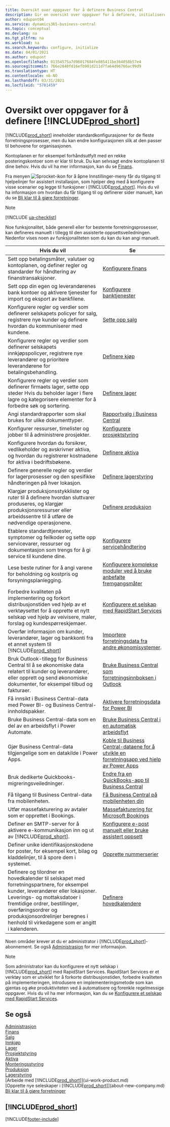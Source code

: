 ```yaml
---
title: Oversikt over oppgaver for å definere Business Central
description: Gir en oversikt over oppgaver for å definere, initialisere og konfigurere Business Central etter behov.
author: edupont04
ms.service: dynamics365-business-central
ms.topic: conceptual
ms.devlang: na
ms.tgt_pltfrm: na
ms.workload: na
ms.search.keywords: configure, initialize
ms.date: 04/01/2021
ms.author: edupont
ms.openlocfilehash: 01354575a7d96017684fe885411be364058b57e4
ms.sourcegitcommit: 766e2840fd16efb901d211d7fa64d96766ac99d9
ms.translationtype: HT
ms.contentlocale: nb-NO
ms.lasthandoff: 03/31/2021
ms.locfileid: "5781459"
---
```

# <a name="overview-of-tasks-to-set-up-prod_short"></a>Oversikt over oppgaver for å definere [!INCLUDE[prod_short](includes/prod_short.md)]

[!INCLUDE[prod_short](includes/prod_short.md)] inneholder standardkonfigurasjoner for de fleste forretningsprosesser, men du kan endre konfigurasjonen slik at den passer til behovene for organisasjonen.  

Kontoplanen er for eksempel forhåndsutfylt med en rekke posteringskontoer som er klar til bruk. Du kan selvsagt endre kontoplanen til dine behov. Hvis du vil ha mer informasjon, kan du se [Finans](finance.md).

Fra menyen ![Sprocket-ikon for å åpne Innstillinger-meny](media/ui-experience/settings_icon_small.png) får du tilgang til hjelpelinjer for assistert installasjon, som hjelper deg med å konfigurere visse scenarier og legge til funksjoner i [!INCLUDE[prod_short](includes/prod_short.md)]. Hvis du vil ha informasjon om hvordan du får tilgang til og definerer sider manuelt, kan du se [Bli klar til å gjøre forretninger](ui-get-ready-business.md).  

> [!NOTE]
> [!INCLUDE [ua-checklist](includes/ua-checklist.md)]

Noe funksjonalitet, både generell eller for bestemte forretningsprosesser, kan defineres manuelt i tillegg til den assisterte oppsettsveiledningen. Nedenfor vises noen av funksjonaliteten som du kan du kan angi manuelt.

| Hvis du vil | Se |
| --- | --- |
| Sett opp betalingsmåter, valutaer og kontoplanen, og definer regler og standarder for håndtering av finanstransaksjoner. |[Konfigurere finans](finance-setup-finance.md) |
| Sett opp din egen og leverandørenes bank kontoer og aktivere tjenester for import og eksport av bankfilene. |[Konfigurere banktjenester](bank-setup-banking.md) |
| Konfigurere regler og verdier som definerer selskapets policyer for salg, registrere nye kunder og definere hvordan du kommuniserer med kundene. |[Sette opp salg](sales-setup-sales.md) |
| Konfigurere regler og verdier som definerer selskapets innkjøpspolicyer, registrere nye leverandører og prioritere leverandørene for betalingsbehandling. |[Definere kjøp](purchasing-setup-purchasing.md) |
| Konfigurere regler og verdier som definerer firmaets lager, sette opp steder Hvis du beholder lager i flere lagre og kategorisere elementer for å forbedre søk og sortering. |[Definere lager](inventory-setup-inventory.md) |
|Angi standardrapporter som skal brukes for ulike dokumenttyper.|[Rapportvalg i Business Central](across-report-selections.md)|
| Konfigurer ressurser, timelister og jobber til å administrere prosjekter. |[Konfigurere prosjektstyring](projects-setup-projects.md) |
| Konfigurere hvordan du forsikrer, vedlikeholder og avskrivner aktiva, og hvordan du registrerer kostnadene for aktiva i bedriftsbøkene. |[Definere aktiva](fa-setup.md) |
|Definere generelle regler og verdier for lagerprosesser og den spesifikke håndteringen på hver lokasjon.|[Definere lagerstyring](warehouse-setup-warehouse.md)|
|Klargjør produksjonsstykklister og ruter til å definere hvordan sluttvarer produseres, og klargjør produksjonsressurser eller arbeidssentre til å utføre de nødvendige operasjonene.|[Definere produksjon](production-configure-production-processes.md)|
|Etablere standardtjenester, symptomer og feilkoder og sette opp servicevarer, ressurser og dokumentasjon som trengs for å gi service til kundene dine.|[Konfigurere servicehåndtering](service-setup-service.md)|
|Lese beste rutiner for å angi varene for beholdning og kostpris og forsyningsplanlegging.|[Konfigurere komplekse moduler ved å bruke anbefalte fremgangsmåter](set-up-complex-application-areas-using-best-practices.md)|
|Forbedre kvaliteten på implementering og forkort distribusjonstiden ved hjelp av et verktøysettet for å opprette et nytt selskap ved hjelp av veivisere, maler, forslag og kundespørreskjemaer.|[Konfigurere et selskap med RapidStart Services](admin-set-up-a-company-with-rapidstart.md)|
|Overfør informasjon om kunder, leverandører, lager og bankkonti fra et annet system til [!INCLUDE[prod_short](includes/prod_short.md)]|[Importere forretningsdata fra andre økonomisystemer](across-import-data-configuration-packages.md).|
|Bruk Outlook-tillegg for Business Central til å se økonomiske data relatert til kunder og leverandører, eller opprett og send økonomiske dokumenter, for eksempel tilbud og fakturaer.|[Bruke Business Central som forretningsinnboksen i Outlook](admin-outlook.md)|
|Få innsikt i Business Central-data med Power BI- og Business Central-innholdspakker.|[Aktivere forretningsdata for Power BI](admin-powerbi.md)|
|Bruke Business Central-data som en del av en arbeidsflyt i Power Automate.|[Bruke Business Central i en automatisk arbeidsflyt](across-how-use-financials-data-source-flow.md)|
|Gjør Business Central-data tilgjengelige som en datakilde i Power Apps.|[Koble til Business Central-dataene for å utvikle en forretningsapp ved hjelp av Power Apps](across-how-use-financials-data-source-powerapps.md)|
|Bruk dedikerte Quickbooks-migreringsveiledninger.|[Endre fra en QuickBooks-app til Business Central](across-quickbooks-to-business-edition.md)|
|Få tilgang til Business Central-data fra mobilenheten.|[Få Business Central på mobilenheten din](install-mobile-app.md)|
|Utfør massefakturering av avtaler som er opprettet i Bookings.|[Massefakturering for Microsoft Bookings](finance-bookings.md)|
|Definer en SMTP-server for å aktivere e-kommunikasjon inn og ut av [!INCLUDE[prod_short](includes/prod_short.md)].| [Konfigurere e-post manuelt eller bruke assistert oppsett](admin-how-setup-email.md)|
| Definer unike identifikasjonskodene for poster, for eksempel kort, bilag og kladdelinjer, til å spore dem i systemet. |[Opprette nummerserier](ui-create-number-series.md) |
|Definere og tilordner en hovedkalender til selskapet med forretningspartnere, for eksempel kunder, leverandører eller lokasjoner. Leverings- og mottaksdatoer i fremtidige ordrer, bestillinger, overføringsordrer og produksjonsordrelinjer beregnes i henhold til virkedagene som er angitt i kalenderen.|[Definere hovedkalendere](across-how-to-assign-base-calendars.md)|

Noen områder krever at du er administrator i [!INCLUDE[prod_short](includes/prod_short.md)]-abonnement. Se også [Administrasjon](admin-setup-and-administration.md) for mer informasjon.  

> [!NOTE]
> Som administrator kan du konfigurere et nytt selskap i [!INCLUDE[prod_short](includes/prod_short.md)] med RapidStart Services. RapidStart Services er et verktøy som er utviklet for å forkorte distribusjonstiden, forbedre kvaliteten på implementeringen, introdusere en implementeringsmetode som kan gjentas og øke produktiviteten ved å automatisere og forenkle regelmessige oppgaver. Hvis du vil ha mer informasjon, kan du se [Konfigurere et selskap med RapidStart Services](admin-set-up-a-company-with-rapidstart.md).

## <a name="see-also"></a>Se også

[Administrasjon](admin-setup-and-administration.md)  
[Finans](finance.md)  
[Salg](sales-manage-sales.md)  
[Innkjøp](purchasing-manage-purchasing.md)  
[Lager](inventory-manage-inventory.md)  
[Prosjektstyring](projects-manage-projects.md)  
[Aktiva](fa-manage.md)  
[Monteringsstyring](assembly-assemble-items.md)  
[Produksjon](production-manage-manufacturing.md)  
[Lagerstyring](warehouse-manage-warehouse.md)  
[Arbeide med [!INCLUDE[prod_short](includes/prod_short.md)]](ui-work-product.md)  
[Opprette nye seleskaper i [!INCLUDE[prod_short](includes/prod_short.md)]](about-new-company.md)  
[Bli klar til å gjøre forretninger](ui-get-ready-business.md)  

## [!INCLUDE[prod_short](includes/free_trial_md.md)]  


[!INCLUDE[footer-include](includes/footer-banner.md)]